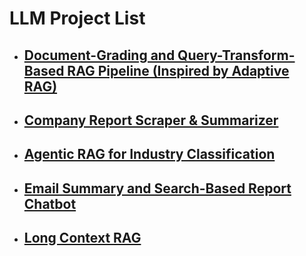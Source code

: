 # LLM Project List
- ## **[Document-Grading and Query-Transform-Based RAG Pipeline (Inspired by Adaptive RAG)](https://github.com/jongbokhi/Langchain_LLM/tree/main/Company%20Report%20Scrapper%20%26%20Summarizer)**
- ## **[Company Report Scraper & Summarizer](https://github.com/jongbokhi/Langchain_LLM/tree/main/Company%20Report%20Scrapper%20%26%20Summarizer)**
- ## **[Agentic RAG for Industry Classification](https://github.com/jongbokhi/Langchain_LLM/tree/main/agenticRAG_industry_classification)**
- ## **[Email Summary and Search-Based Report Chatbot](https://github.com/jongbokhi/Langchain_LLM/tree/main/email_summary_chatbot)**
- ## **[Long Context RAG](https://github.com/jongbokhi/Langchain_LLM/tree/main/LongContextRag)**
